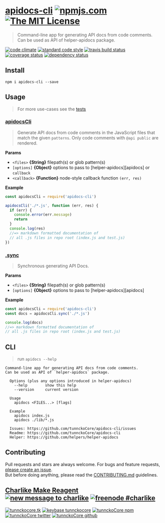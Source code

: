 # [apidocs-cli][author-www-url] [![npmjs.com][npmjs-img]][npmjs-url] [![The MIT License][license-img]][license-url] 

> Command-line app for generating API docs from code comments. Can be used as API of helper-apidocs package.

[![code climate][codeclimate-img]][codeclimate-url] [![standard code style][standard-img]][standard-url] [![travis build status][travis-img]][travis-url] [![coverage status][coveralls-img]][coveralls-url] [![dependency status][david-img]][david-url]


## Install
```
npm i apidocs-cli --save
```


## Usage
> For more use-cases see the [tests](./test.js)

### [apidocsCli](index.js#L39)
> Generate API docs from code comments in the JavaScript files that match the given `patterns`. Only code comments with `@api public` are rendered.

**Params**

- `<files>` **{String}** filepath(s) or glob pattern(s)    
- `[options]` **{Object}** options to pass to [helper-apidocs][apidocs] or `callback`    
- `<callback>` **{Function}** node-style callback function `(err, res)`    

**Example**

```js
const apidocsCli = require('apidocs-cli')

apidocsCli('./*.js', function (err, res) {
  if (err) {
    console.error(err.message)
    return
  }
  console.log(res)
  //=> markdown formatted documentation of
  // all .js files in repo root (index.js and test.js)
})
```

### [.sync](index.js#L79)
> Synchronous generating API Docs.

**Params**

- `<files>` **{String}** filepath(s) or glob pattern(s)    
- `[options]` **{Object}** options to pass to [helper-apidocs][apidocs]    

**Example**

```js
const apidocsCli = require('apidocs-cli')
const docs = apidocsCli.sync('./*.js')

console.log(docs)
//=> markdown formatted documentation of
// all .js files in repo root (index.js and test.js)
```


## CLI
> run `apidocs --help`

```
Command-line app for generating API docs from code comments.
Can be used as API of `helper-apidocs` package.

  Options (plus any options introduced in helper-apidocs)
    --help        show this help
    --version     current version

  Usage
    apidocs <FILES...> [flags]

  Example
    apidocs index.js
    apidocs ./lib/*.js

  Issues: https://github.com/tunnckoCore/apidocs-cli/issues
  Readme: https://github.com/tunnckoCore/apidocs-cli
  Helper: https://github.com/helpers/helper-apidocs
```


## Contributing
Pull requests and stars are always welcome. For bugs and feature requests, [please create an issue](https://github.com/tunnckoCore/apidocs-cli/issues/new).  
But before doing anything, please read the [CONTRIBUTING.md](./CONTRIBUTING.md) guidelines.


## [Charlike Make Reagent](http://j.mp/1stW47C) [![new message to charlike][new-message-img]][new-message-url] [![freenode #charlike][freenode-img]][freenode-url]

[![tunnckocore.tk][author-www-img]][author-www-url] [![keybase tunnckocore][keybase-img]][keybase-url] [![tunnckoCore npm][author-npm-img]][author-npm-url] [![tunnckoCore twitter][author-twitter-img]][author-twitter-url] [![tunnckoCore github][author-github-img]][author-github-url]


[npmjs-url]: https://www.npmjs.com/package/apidocs-cli
[npmjs-img]: https://img.shields.io/npm/v/apidocs-cli.svg?label=apidocs-cli

[license-url]: https://github.com/tunnckoCore/apidocs-cli/blob/master/LICENSE
[license-img]: https://img.shields.io/badge/license-MIT-blue.svg


[codeclimate-url]: https://codeclimate.com/github/tunnckoCore/apidocs-cli
[codeclimate-img]: https://img.shields.io/codeclimate/github/tunnckoCore/apidocs-cli.svg

[travis-url]: https://travis-ci.org/tunnckoCore/apidocs-cli
[travis-img]: https://img.shields.io/travis/tunnckoCore/apidocs-cli.svg

[coveralls-url]: https://coveralls.io/r/tunnckoCore/apidocs-cli
[coveralls-img]: https://img.shields.io/coveralls/tunnckoCore/apidocs-cli.svg

[david-url]: https://david-dm.org/tunnckoCore/apidocs-cli
[david-img]: https://img.shields.io/david/tunnckoCore/apidocs-cli.svg

[standard-url]: https://github.com/feross/standard
[standard-img]: https://img.shields.io/badge/code%20style-standard-brightgreen.svg


[author-www-url]: http://www.tunnckocore.tk
[author-www-img]: https://img.shields.io/badge/www-tunnckocore.tk-fe7d37.svg

[keybase-url]: https://keybase.io/tunnckocore
[keybase-img]: https://img.shields.io/badge/keybase-tunnckocore-8a7967.svg

[author-npm-url]: https://www.npmjs.com/~tunnckocore
[author-npm-img]: https://img.shields.io/badge/npm-~tunnckocore-cb3837.svg

[author-twitter-url]: https://twitter.com/tunnckoCore
[author-twitter-img]: https://img.shields.io/badge/twitter-@tunnckoCore-55acee.svg

[author-github-url]: https://github.com/tunnckoCore
[author-github-img]: https://img.shields.io/badge/github-@tunnckoCore-4183c4.svg

[freenode-url]: http://webchat.freenode.net/?channels=charlike
[freenode-img]: https://img.shields.io/badge/freenode-%23charlike-5654a4.svg

[new-message-url]: https://github.com/tunnckoCore/ama
[new-message-img]: https://img.shields.io/badge/ask%20me-anything-green.svg